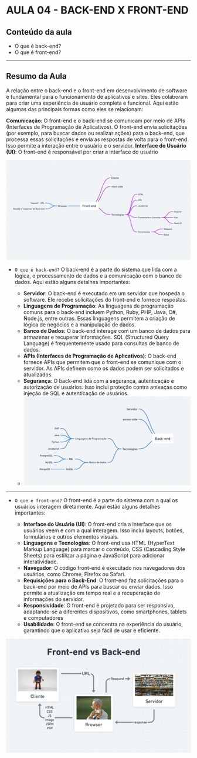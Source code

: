 # AULA 04 - BACK-END X FRONT-END

## Conteúdo da aula

- O que é back-end?
- O que é front-end?

---

## Resumo da Aula

A relação entre o back-end e o front-end em desenvolvimento de software é fundamental para o funcionamento de aplicativos e sites. Eles colaboram para criar uma experiência de usuário completa e funcional. Aqui estão algumas das principais formas como eles se relacionam:

**Comunicação**: O front-end e o back-end se comunicam por meio de APIs (Interfaces de Programação de Aplicativos). O front-end envia solicitações (por exemplo, para buscar dados ou realizar ações) para o back-end, que processa essas solicitações e envia as respostas de volta para o front-end. Isso permite a interação entre o usuário e o servidor.
**Interface do Usuário (UI)**: O front-end é responsável por criar a interface do usuário

![Back-end x front-end](../../.github/stage01/img_au04a.png)

- `O que é back-end?` O back-end é a parte do sistema que lida com a lógica, o processamento de dados e a comunicação com o banco de dados. Aqui estão alguns detalhes importantes:

  - **Servidor**: O back-end é executado em um servidor que hospeda o software. Ele recebe solicitações do front-end e fornece respostas.
  - **Linguagens de Programação**: As linguagens de programação comuns para o back-end incluem Python, Ruby, PHP, Java, C#, Node.js, entre outras. Essas linguagens permitem a criação de lógica de negócios e a manipulação de dados.
  - **Banco de Dados**: O back-end interage com um banco de dados para armazenar e recuperar informações. SQL (Structured Query Language) é frequentemente usado para consultas de banco de dados.
  - **APIs (Interfaces de Programação de Aplicativos)**: O back-end fornece APIs que permitem que o front-end se comunique com o servidor. As APIs definem como os dados podem ser solicitados e atualizados.
  - **Segurança**: O back-end lida com a segurança, autenticação e autorização de usuários. Isso inclui proteção contra ameaças como injeção de SQL e autenticação de usuários.
  - ![Back-end x front-end](../../.github/stage01/img_au04b.png)

---

- `O que é front-end?` O front-end é a parte do sistema com a qual os usuários interagem diretamente. Aqui estão alguns detalhes importantes:

  - **Interface do Usuário (UI)**: O front-end cria a interface que os usuários veem e com a qual interagem. Isso inclui layouts, botões, formulários e outros elementos visuais.
  - **Linguagens e Tecnologias**: O front-end usa HTML (HyperText Markup Language) para marcar o conteúdo, CSS (Cascading Style Sheets) para estilizar a página e JavaScript para adicionar interatividade.
  - **Navegador**: O código front-end é executado nos navegadores dos usuários, como Chrome, Firefox ou Safari.
  - **Requisições para o Back-End**: O front-end faz solicitações para o back-end por meio de APIs para buscar ou enviar dados. Isso permite a atualização em tempo real e a recuperação de informações do servidor.
  - **Responsividade**: O front-end é projetado para ser responsivo, adaptando-se a diferentes dispositivos, como smartphones, tablets e computadores
  - **Usabilidade**: O front-end se concentra na experiência do usuário, garantindo que o aplicativo seja fácil de usar e eficiente.

![Back-end x front-end](../../.github/stage01/img_au04.png)

